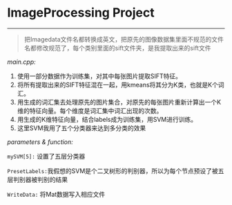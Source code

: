 # ImageProcessing Project

---
> 把Imagedata文件名都转换成英文，把原先的图像数据集里面不规范的文件名都修改规范了，每个类别里面的sift文件夹，是我提取出来的sift文件

*main.cpp:*

1. 使用一部分数据作为训练集，对其中每张图片提取SIFT特征。
2. 将所有提取出来的SIFT特征混在一起，用kmeans将其分为K类，也就是K个词汇。
3. 用生成的词汇集去处理原先的图片集合，对原先的每张图片重新计算出一个K维的特征向量。每个维度是词汇集中词汇出现的次数。
4. 用生成的K维特征向量，结合labels成为训练集，用SVM进行训练。
5. 这里SVM我用了五个分类器来达到多分类的效果

*parameters & function:*

`mySVM[5]:` 设置了五层分类器

`PresetLabels:`我假想的SVM是个二叉树形的判别器，所以为每个节点预设了被五层判别器被判别的结果

`WriteData:` 将Mat数据写入相应文件



